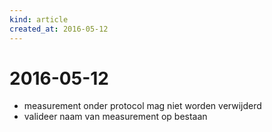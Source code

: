 ```yaml
---
kind: article
created_at: 2016-05-12
---
```


# 2016-05-12

* measurement onder protocol mag niet worden verwijderd
* valideer naam van measurement op bestaan

